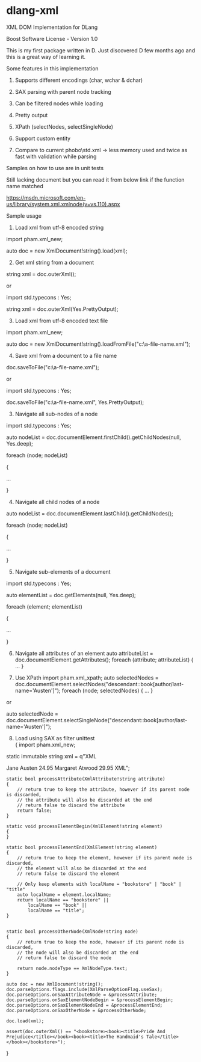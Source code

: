 # dlang-xml
XML DOM Implementation for DLang

Boost Software License - Version 1.0

This is my first package written in D. Just discovered D few months ago and this is a great way of learning it.

Some features in this implementation

1. Supports different encodings (char, wchar & dchar)

2. SAX parsing with parent node tracking

3. Can be filtered nodes while loading

4. Pretty output

5. XPath (selectNodes, selectSingleNode)

6. Support custom entity

7. Compare to current phobo\std.xml -> less memory used and twice as fast with validation while parsing



Samples on how to use are in unit tests

Still lacking document but you can read it from below link if the function name matched

https://msdn.microsoft.com/en-us/library/system.xml.xmlnode(v=vs.110).aspx


Sample usage

1. Load xml from utf-8 encoded string

import pham.xml_new;

auto doc = new XmlDocument!string().load(xml);


2. Get xml string from a document

string xml = doc.outerXml();

or

import std.typecons : Yes;

string xml = doc.outerXml(Yes.PrettyOutput);


3. Load xml from utf-8 encoded text file

import pham.xml_new;

auto doc = new XmlDocument!string().loadFromFile("c:\\a-file-name.xml");


4. Save xml from a document to a file name

doc.saveToFile("c:\\a-file-name.xml");

or

import std.typecons : Yes;

doc.saveToFile("c:\\a-file-name.xml", Yes.PrettyOutput);


3. Navigate all sub-nodes of a node

import std.typecons : Yes;

auto nodeList = doc.documentElement.firstChild().getChildNodes(null, Yes.deep);

foreach (node; nodeList)

{

...

}


4. Navigate all child nodes of a node

auto nodeList = doc.documentElement.lastChild().getChildNodes();

foreach (node; nodeList)

{

...

}


5. Navigate sub-elements of a document

import std.typecons : Yes;

auto elementList = doc.getElements(null, Yes.deep);

foreach (element; elementList)

{

...

}


6. Navigate all attributes of an element
auto attributeList = doc.documentElement.getAttributes();
foreach (attribute; attributeList)
{
...
}

7. Use XPath
import pham.xml_xpath;
auto selectedNodes = doc.documentElement.selectNodes("descendant::book[author/last-name='Austen']");
foreach (node; selectedNodes)
{
...
}

or

auto selectedNode = doc.documentElement.selectSingleNode("descendant::book[author/last-name='Austen']");

8. Load using SAX as filter
unittest  
{
import pham.xml_new;

static immutable string xml = q"XML
<?xml version="1.0"?>
<!-- A fragment of a book store inventory database -->
<bookstore xmlns:bk="urn:samples">
  <book genre="novel" publicationdate="1997" bk:ISBN="1-861001-57-8">
    <title>Pride And Prejudice</title>
    <author>
      <first-name>Jane</first-name>
      <last-name>Austen</last-name>
    </author>
    <price>24.95</price>
  </book>
  <book genre="novel" publicationdate="1992" bk:ISBN="1-861002-30-1">
    <title>The Handmaid's Tale</title>
    <author>
      <first-name>Margaret</first-name>
      <last-name>Atwood</last-name>
    </author>
    <price>29.95</price>
  </book>
</bookstore>
XML";
    
    static bool processAttribute(XmlAttribute!string attribute)
    {
        // return true to keep the attribute, however if its parent node is discarded,
        // the attribute will also be discarded at the end
        // return false to discard the attribute
        return false; 
    }

    static void processElementBegin(XmlElement!string element)
    {
    }

    static bool processElementEnd(XmlElement!string element)
    {
        // return true to keep the element, however if its parent node is discarded,
        // the element will also be discarded at the end
        // return false to discard the element

        // Only keep elements with localName = "bookstore" | "book" | "title"
        auto localName = element.localName;
        return localName == "bookstore" ||
            localName == "book" ||
            localName == "title";
    }


    static bool processOtherNode(XmlNode!string node)
    {
        // return true to keep the node, however if its parent node is discarded,
        // the node will also be discarded at the end
        // return false to discard the node

        return node.nodeType == XmlNodeType.text; 
    }

    auto doc = new XmlDocument!string();
    doc.parseOptions.flags.include(XmlParseOptionFlag.useSax);
    doc.parseOptions.onSaxAttributeNode = &processAttribute;
    doc.parseOptions.onSaxElementNodeBegin = &processElementBegin;
    doc.parseOptions.onSaxElementNodeEnd = &processElementEnd;
    doc.parseOptions.onSaxOtherNode = &processOtherNode;
    
    doc.load(xml);

    assert(doc.outerXml() == "<bookstore><book><title>Pride And Prejudice</title></book><book><title>The Handmaid's Tale</title></book></bookstore>");
}

